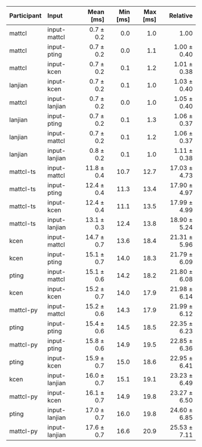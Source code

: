 | Participant | Input | Mean [ms] | Min [ms] | Max [ms] | Relative |
|:---|:---|---:|---:|---:|---:|
| mattcl | input-mattcl | 0.7 ± 0.2 | 0.0 | 1.0 | 1.00 |
| mattcl | input-pting | 0.7 ± 0.2 | 0.0 | 1.1 | 1.00 ± 0.40 |
| mattcl | input-kcen | 0.7 ± 0.2 | 0.1 | 1.2 | 1.01 ± 0.38 |
| lanjian | input-kcen | 0.7 ± 0.2 | 0.1 | 1.0 | 1.03 ± 0.40 |
| mattcl | input-lanjian | 0.7 ± 0.2 | 0.0 | 1.0 | 1.05 ± 0.40 |
| lanjian | input-pting | 0.7 ± 0.2 | 0.1 | 1.3 | 1.06 ± 0.37 |
| lanjian | input-mattcl | 0.7 ± 0.2 | 0.1 | 1.2 | 1.06 ± 0.37 |
| lanjian | input-lanjian | 0.8 ± 0.2 | 0.1 | 1.0 | 1.11 ± 0.38 |
| mattcl-ts | input-mattcl | 11.8 ± 0.4 | 10.7 | 12.7 | 17.03 ± 4.73 |
| mattcl-ts | input-pting | 12.4 ± 0.4 | 11.3 | 13.4 | 17.90 ± 4.97 |
| mattcl-ts | input-kcen | 12.4 ± 0.4 | 11.1 | 13.5 | 17.99 ± 4.99 |
| mattcl-ts | input-lanjian | 13.1 ± 0.3 | 12.4 | 13.8 | 18.90 ± 5.24 |
| kcen | input-mattcl | 14.7 ± 0.7 | 13.6 | 18.4 | 21.31 ± 5.96 |
| kcen | input-pting | 15.1 ± 0.7 | 14.0 | 18.3 | 21.79 ± 6.09 |
| pting | input-mattcl | 15.1 ± 0.6 | 14.2 | 18.2 | 21.80 ± 6.08 |
| kcen | input-kcen | 15.2 ± 0.7 | 14.0 | 17.9 | 21.98 ± 6.14 |
| mattcl-py | input-mattcl | 15.2 ± 0.6 | 14.3 | 17.9 | 21.99 ± 6.12 |
| pting | input-pting | 15.4 ± 0.6 | 14.5 | 18.5 | 22.35 ± 6.23 |
| mattcl-py | input-pting | 15.8 ± 0.6 | 14.9 | 19.5 | 22.85 ± 6.36 |
| pting | input-kcen | 15.9 ± 0.7 | 15.0 | 18.6 | 22.95 ± 6.41 |
| kcen | input-lanjian | 16.0 ± 0.7 | 15.1 | 19.1 | 23.23 ± 6.49 |
| mattcl-py | input-kcen | 16.1 ± 0.7 | 14.9 | 19.8 | 23.27 ± 6.50 |
| pting | input-lanjian | 17.0 ± 0.7 | 16.0 | 19.8 | 24.60 ± 6.85 |
| mattcl-py | input-lanjian | 17.6 ± 0.7 | 16.6 | 20.9 | 25.53 ± 7.11 |
